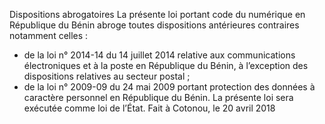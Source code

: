 Dispositions abrogatoires
La présente loi portant code du numérique en République du Bénin abroge toutes 	dispositions antérieures contraires notamment celles :
- de la loi n° 2014-14 du 14 juillet 2014 relative aux communications électroniques et à la poste en République du Bénin, à l’exception des dispositions relatives  au secteur postal ;
- de la loi n° 2009-09 du 24 mai 2009 portant protection des données à caractère personnel en République du Bénin.
La présente loi sera exécutée comme loi de l’État.  Fait à Cotonou, le 20 avril 2018